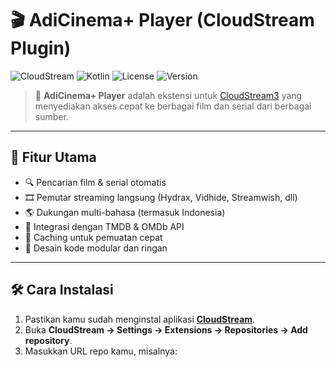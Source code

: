 # 🎬 AdiCinema+ Player (CloudStream Plugin)

![CloudStream](https://img.shields.io/badge/CloudStream-Plugin-blue?style=for-the-badge)
![Kotlin](https://img.shields.io/badge/Kotlin-1.9.0-orange?style=for-the-badge&logo=kotlin)
![License](https://img.shields.io/github/license/username/Adicinema?style=for-the-badge)
![Version](https://img.shields.io/badge/version-1.0.0-success?style=for-the-badge)

> 🔗 **AdiCinema+ Player** adalah ekstensi untuk [CloudStream3](https://github.com/recloudstream/cloudstream) yang menyediakan akses cepat ke berbagai film dan serial dari berbagai sumber.

---

## 🚀 Fitur Utama

- 🔍 Pencarian film & serial otomatis  
- 🎞️ Pemutar streaming langsung (Hydrax, Vidhide, Streamwish, dll)  
- 🌎 Dukungan multi-bahasa (termasuk Indonesia)  
- 🧩 Integrasi dengan TMDB & OMDb API  
- 💾 Caching untuk pemuatan cepat  
- 🧠 Desain kode modular dan ringan  

---

## 🛠️ Cara Instalasi

1. Pastikan kamu sudah menginstal aplikasi **[CloudStream](https://github.com/recloudstream/cloudstream/releases)**.
2. Buka **CloudStream → Settings → Extensions → Repositories → Add repository**.
3. Masukkan URL repo kamu, misalnya:
